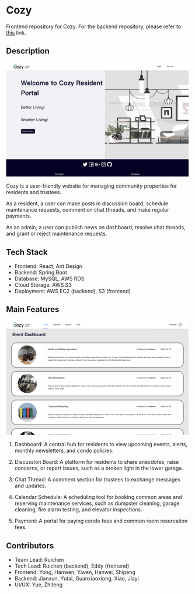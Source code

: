 # Cozy

Frontend repository for Cozy. For the backend repository, please refer to [this](https://github.com/cozy-living/cozy-backend) link.

## Description

<img src="images/home.png" alt="home" width="500"><br>

Cozy is a user-friendly website for managing community properties for residents and trustees. 

As a resident, a user can make posts in discussion board, schedule maintenance requests, comment on chat threads, and make regular payments.

As an admin, a user can publish news on dashboard, resolve chat threads, and grant or reject maintenance requests.

## Tech Stack

- Frontend: React, Ant Design
- Backend: Spring Boot
- Database: MySQL, AWS RDS
- Cloud Storage: AWS S3
- Deployment: AWS EC2 (backend), S3 (frontend)

## Main Features

<img src="images/dashboard.png" alt="dashboard" width="500"><br>

1. Dashboard: A central hub for residents to view upcoming events, alerts, monthly newsletters, and condo policies.

2. Discussion Board: A platform for residents to share anecdotes, raise concerns, or report issues, such as a broken light in the lower garage.

3. Chat Thread: A comment section for trustees to exchange messages and updates.

4. Calendar Schedule: A scheduling tool for booking common areas and reserving maintenance services, such as dumpster cleaning, garage cleaning, fire alarm testing, and elevator inspections.

5. Payment: A portal for paying condo fees and common room reservation fees.

## Contributors

- Team Lead: Ruichen
- Tech Lead: Ruichen (backend), Eddy (frontend)
- Frontend: Yong, Hanwen, Yiwen, Hanwei, Shipeng
- Backend: Jianxun, Yutai, Guanxiaoxiong, Xiao, Jiayi
- UI/UX: Yue, Zhiteng

